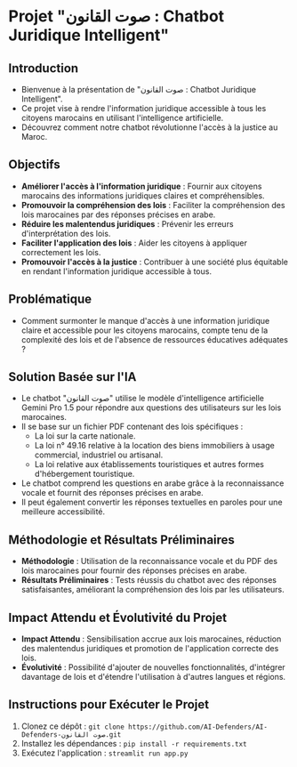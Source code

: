 # Projet "صوت القانون : Chatbot Juridique Intelligent"

## Introduction

- Bienvenue à la présentation de "صوت القانون : Chatbot Juridique Intelligent".
- Ce projet vise à rendre l'information juridique accessible à tous les citoyens marocains en utilisant l'intelligence artificielle.
- Découvrez comment notre chatbot révolutionne l'accès à la justice au Maroc.

## Objectifs

- **Améliorer l'accès à l'information juridique** : Fournir aux citoyens marocains des informations juridiques claires et compréhensibles.
- **Promouvoir la compréhension des lois** : Faciliter la compréhension des lois marocaines par des réponses précises en arabe.
- **Réduire les malentendus juridiques** : Prévenir les erreurs d'interprétation des lois.
- **Faciliter l'application des lois** : Aider les citoyens à appliquer correctement les lois.
- **Promouvoir l'accès à la justice** : Contribuer à une société plus équitable en rendant l'information juridique accessible à tous.

## Problématique

- Comment surmonter le manque d'accès à une information juridique claire et accessible pour les citoyens marocains, compte tenu de la complexité des lois et de l'absence de ressources éducatives adéquates ?

## Solution Basée sur l'IA

- Le chatbot "صوت القانون" utilise le modèle d'intelligence artificielle Gemini Pro 1.5 pour répondre aux questions des utilisateurs sur les lois marocaines.
- Il se base sur un fichier PDF contenant des lois spécifiques :
  - La loi sur la carte nationale.
  - La loi n° 49.16 relative à la location des biens immobiliers à usage commercial, industriel ou artisanal.
  - La loi relative aux établissements touristiques et autres formes d'hébergement touristique.
- Le chatbot comprend les questions en arabe grâce à la reconnaissance vocale et fournit des réponses précises en arabe.
- Il peut également convertir les réponses textuelles en paroles pour une meilleure accessibilité.

## Méthodologie et Résultats Préliminaires

- **Méthodologie** : Utilisation de la reconnaissance vocale et du PDF des lois marocaines pour fournir des réponses précises en arabe.
- **Résultats Préliminaires** : Tests réussis du chatbot avec des réponses satisfaisantes, améliorant la compréhension des lois par les utilisateurs.

## Impact Attendu et Évolutivité du Projet

- **Impact Attendu** : Sensibilisation accrue aux lois marocaines, réduction des malentendus juridiques et promotion de l'application correcte des lois.
- **Évolutivité** : Possibilité d'ajouter de nouvelles fonctionnalités, d'intégrer davantage de lois et d'étendre l'utilisation à d'autres langues et régions.

## Instructions pour Exécuter le Projet

1. Clonez ce dépôt : `git clone https://github.com/AI-Defenders/AI-Defenders-صوت القانون.git`
2. Installez les dépendances : `pip install -r requirements.txt`
3. Exécutez l'application : `streamlit run app.py`
